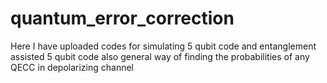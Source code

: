 # quantum_error_correction
Here I have uploaded codes for simulating 5 qubit code and entanglement assisted 5 qubit code also general way of finding the probabilities of any QECC in depolarizing channel
